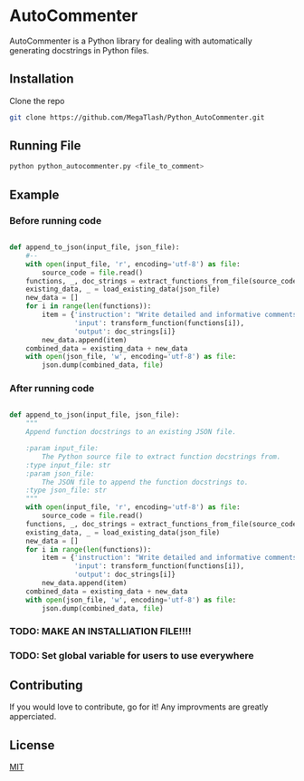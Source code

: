 # AutoCommenter

AutoCommenter is a Python library for dealing with automatically generating docstrings in Python files.

## Installation

Clone the repo

```bash
git clone https://github.com/MegaTlash/Python_AutoCommenter.git
```

## Running File
```bash
python python_autocommenter.py <file_to_comment>
```

## Example
### Before running code
```python

def append_to_json(input_file, json_file):
    #--
    with open(input_file, 'r', encoding='utf-8') as file:
        source_code = file.read()
    functions, _, doc_strings = extract_functions_from_file(source_code)
    existing_data, _ = load_existing_data(json_file)
    new_data = []
    for i in range(len(functions)):
        item = {'instruction': "Write detailed and informative comments for the Python function provided. The comments should include a high-level overview of the function's purpose, detailed descriptions of each parameter and what they represent, an explanation of the function's return values, and a line-by-line breakdown of what each part of the code does. The goal is to make the function's operation clear and understandable for someone who may be unfamiliar with the code.", 
                'input': transform_function(functions[i]), 
                'output': doc_strings[i]}
        new_data.append(item)
    combined_data = existing_data + new_data
    with open(json_file, 'w', encoding='utf-8') as file:
        json.dump(combined_data, file)

```
### After running code
```python

def append_to_json(input_file, json_file):
    """
    Append function docstrings to an existing JSON file.

    :param input_file:
        The Python source file to extract function docstrings from.
    :type input_file: str
    :param json_file:
        The JSON file to append the function docstrings to.
    :type json_file: str
    """
    with open(input_file, 'r', encoding='utf-8') as file:
        source_code = file.read()
    functions, _, doc_strings = extract_functions_from_file(source_code)
    existing_data, _ = load_existing_data(json_file)
    new_data = []
    for i in range(len(functions)):
        item = {'instruction': "Write detailed and informative comments for the Python function provided. The comments should include a high-level overview of the function's purpose, detailed descriptions of each parameter and what they represent, an explanation of the function's return values, and a line-by-line breakdown of what each part of the code does. The goal is to make the function's operation clear and understandable for someone who may be unfamiliar with the code.", 
                'input': transform_function(functions[i]), 
                'output': doc_strings[i]}
        new_data.append(item)
    combined_data = existing_data + new_data
    with open(json_file, 'w', encoding='utf-8') as file:
        json.dump(combined_data, file)

```

### TODO: MAKE AN INSTALLIATION FILE!!!!
### TODO: Set global variable for users to use everywhere 

## Contributing

If you would love to contribute, go for it! Any improvments are greatly apperciated.


## License

[MIT](https://choosealicense.com/licenses/mit/)
